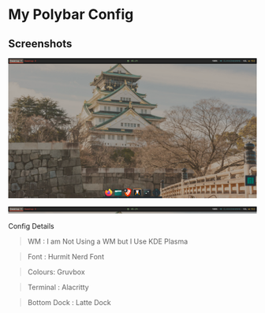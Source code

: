 
# My Polybar Config

## Screenshots

![Screenshot 1](Screenshot_20220514_052907.png)














![Screenshot 2](Screenshot_20220514_052959.png)


Config Details
> WM : I am Not Using a WM but I Use KDE Plasma

> Font : Hurmit Nerd Font

> Colours: Gruvbox

> Terminal : Alacritty

> Bottom Dock : Latte Dock
